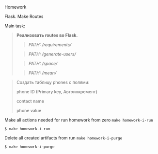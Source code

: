 Homework

Flask. Make Routes

Main task:

> **__Реализовать routes во Flask.__**
>
>> _PATH: /requirements/_
>
>> _PATH: /generate-users/_
>
>> _PATH: /space/_
>
>> _PATH: /mean/_


>Создать таблицу phones с полями:
> 
> phone ID (Primary key, Автоинкремент)
> 
> contact name
> 
> phone value

Make all actions needed for run homework from zero `make homework-i-run`

```
$ make homework-i-run
```

Delete all created artifacts from run `make homework-i-purge`

```
$ make homework-i-purge
```